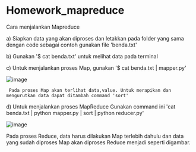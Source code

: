 # Homework_mapreduce

Cara menjalankan Mapreduce

a) Siapkan data yang akan diproses dan letakkan pada folder yang sama dengan code
    sebagai contoh gunakan file 'benda.txt'
    
b) Gunakan '$ cat benda.txt' untuk melihat data pada terminal

c) Untuk menjalankan proses Map, gunakan '$ cat benda.txt | mapper.py'

![image](https://user-images.githubusercontent.com/122470555/218298122-7cc2d1b5-abb2-4ed5-8c73-bd0d11e699ab.png)

     Pada proses Map akan terlihat data,value. Untuk merapikan dan mengurutkan data dapat ditambah command 'sort'
d) Untuk menjalankan proses MapReduce
  Gunakan command ini 'cat benda.txt | python mapper.py | sort | python reducer.py'
  
  ![image](https://user-images.githubusercontent.com/122470555/218298272-f5d59596-9bb5-41f9-88d9-85c90bf7f978.png)
   
   Pada proses Reduce, data harus dilakukan Map terlebih dahulu dan data yang sudah diproses Map
   akan diproses Reduce menjadi seperti digambar.
